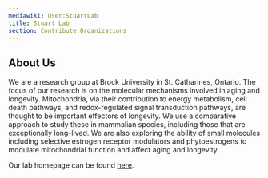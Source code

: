 ```yaml
---
mediawiki: User:StuartLab
title: Stuart Lab
section: Contribute:Organizations
---
```


## About Us

We are a research group at Brock University in St. Catharines, Ontario. The
focus of our research is on the molecular mechanisms involved in aging and
longevity. Mitochondria, via their contribution to energy metabolism, cell
death pathways, and redox-regulated signal transduction pathways, are thought
to be important effectors of longevity. We use a comparative approach to study
these in mammalian species, including those that are exceptionally long-lived.
We are also exploring the ability of small molecules including selective
estrogen receptor modulators and phytoestrogens to modulate mitochondrial
function and affect aging and longevity.

Our lab homepage can be found
[here](https://brocku.ca/mathematics-science/biology/directory/jeff-stuart/).
